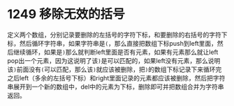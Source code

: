 # 1249 移除无效的括号

定义两个数组，分别记录要删除的左括号的字符下标，和要删除的右括号的字符下标，然后循环字符串，如果字符串是`(`，那么直接把数组下标push到left里面，然后继续循环，如果是`)`那么就判断left里面是否有元素，如果有元素那么就让left pop出一个元素，因为这说明了该`)`是可以匹配的，如果left没有元素，那么说明该`)`前面没有`(`可以匹配，那么该`)`就应该被删除，把`)`的数组下标记录下来循环完之后left（多余的左括号下标）和right里面记录的元素都应该被删除，然后把字符串展开到一个新的数组中，del中的元素为下标，删除即可并把数组合并为字符串返回。